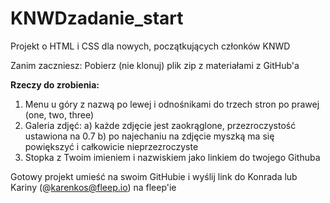 # KNWDzadanie_start
Projekt o HTML i CSS dla nowych, początkujących członków KNWD


Zanim zaczniesz: 
Pobierz (nie klonuj) plik zip z materiałami z GitHub'a


<b>Rzeczy do zrobienia:</b>
1. Menu u góry z nazwą po lewej i odnośnikami do trzech stron po prawej (one, two, three)
2. Galeria zdjęć:
    a) każde zdjęcie jest zaokrąglone, przezroczystość ustawiona na 0.7
    b) po najechaniu na zdjęcie myszką ma się powiększyć i całkowicie nieprzezroczyste
3. Stopka z Twoim imieniem i nazwiskiem jako linkiem do twojego Githuba

Gotowy projekt umieść na swoim GitHubie i wyślij link do Konrada lub Kariny (@karenkos@fleep.io) na fleep'ie

